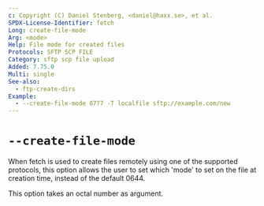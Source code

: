 ```yaml
---
c: Copyright (C) Daniel Stenberg, <daniel@haxx.se>, et al.
SPDX-License-Identifier: fetch
Long: create-file-mode
Arg: <mode>
Help: File mode for created files
Protocols: SFTP SCP FILE
Category: sftp scp file upload
Added: 7.75.0
Multi: single
See-also:
  - ftp-create-dirs
Example:
  - --create-file-mode 0777 -T localfile sftp://example.com/new
---
```


# `--create-file-mode`

When fetch is used to create files remotely using one of the supported
protocols, this option allows the user to set which 'mode' to set on the file
at creation time, instead of the default 0644.

This option takes an octal number as argument.
